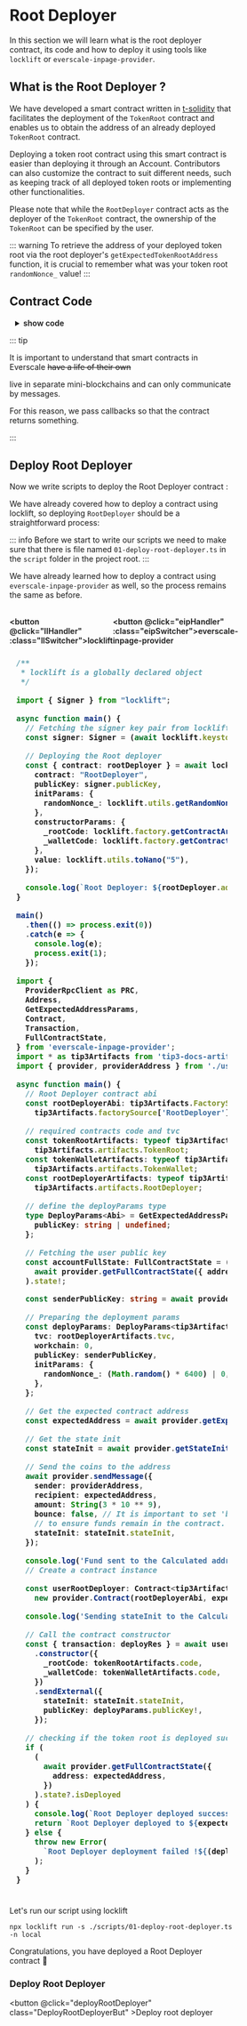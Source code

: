 
<div class="DeployRootDeployer">

# Root Deployer
In this section we will learn what is the root deployer contract, its code and how to deploy it using tools like `locklift` or `everscale-inpage-provider`.

## What is the Root Deployer ?

We have developed a smart contract written in [t-solidity](https://github.com/tonlabs/TON-Solidity-Compiler) that facilitates the deployment of the  `TokenRoot`  contract and enables us to obtain the address of an already deployed  `TokenRoot`  contract.

Deploying a token root contract using this smart contract is easier than deploying it through an Account. Contributors can also customize the contract to suit different needs, such as keeping track of all deployed token roots or implementing other functionalities.

Please note that while the  `RootDeployer`  contract acts as the deployer of the  `TokenRoot`  contract, the ownership of the  `TokenRoot`  can be specified by the user.

::: warning
To retrieve the address of your deployed token root via the root deployer's `getExpectedTokenRootAddress` function, it is crucial to remember what was your token root `randomNonce_` value!
:::


## Contract Code

<details>
<summary> show code </summary>

```` solidity

pragma ever-solidity >= 0.61.2;
pragma AbiHeader expire;
pragma AbiHeader pubkey;

import "@broxus/contracts/contracts/libraries/MsgFlag.tsol";

import "@broxus/tip3/contracts/TokenRoot.tsol";

contract RootDeployer {

    uint32 static randomNonce_;

    address owner_;

    TvmCell rootCode_;
    TvmCell walletCode_;

    constructor(
        TvmCell _rootCode,
        TvmCell _walletCode
    ) public {
        tvm.accept();
        owner_ = msg.sender;
        rootCode_ = _rootCode;
        walletCode_ =  _walletCode;
    }

    function getExpectedTokenRootAddress(
        string name,
        string symbol,
        uint8 decimals,
        address rootOwner,
        uint32 randomNonce
        ) public view returns(address){
        return address(tvm.hash(tvm.buildStateInit({
            contr: TokenRoot,
            varInit: {
                randomNonce_: randomNonce,
                deployer_: address(this),
                rootOwner_: rootOwner,
                name_: name,
                symbol_: symbol,
                decimals_: decimals,
                walletCode_: walletCode_
            },
            pubkey: 0,
            code: rootCode_
        })));
    }


    function DeployRootDeployer(
        string name,
        string symbol,
        uint8 decimals,
        address initialSupplyTo,
        uint128 initialSupply,
        uint128 deployWalletValue,
        address rootOwner,
        uint32 randomNonce,
        bool mintDisabled,
        bool burnByRootDisabled,
        bool burnPaused,
        address remainingGasTo
    ) public view{
        tvm.accept();
        TvmCell initData = tvm.buildStateInit({
            contr: TokenRoot,
            varInit: {
                randomNonce_: randomNonce,
                deployer_: address(this),
                rootOwner_: rootOwner,
                name_: name,
                symbol_: symbol,
                decimals_: decimals,
                walletCode_: walletCode_
            },
            pubkey: 0,
            code: rootCode_
        });

        new TokenRoot {
            stateInit: initData,
            value: 2 ever,
            flag: MsgFlag.SENDER_PAYS_FEES
        }(
            initialSupplyTo,
            initialSupply,
            deployWalletValue,
            mintDisabled,
            burnByRootDisabled,
            burnPaused,
            remainingGasTo
        );
    }
}
````
</details>

::: tip

It is important to understand that smart contracts in Everscale ~~have a life of their own~~

live in separate mini-blockchains and can only communicate by messages.

For this reason, we pass callbacks so that the contract returns something.

:::

## Deploy Root Deployer


Now we write scripts to deploy the Root Deployer contract :

<span  :class="LLdis"  >

We have already covered how to deploy a contract using locklift, so deploying  `RootDeployer`  should be a straightforward process:

::: info
Before we start to write our scripts we need to make sure that there is file named `01-deploy-root-deployer.ts` in the `script` folder in the project root.
:::

</span>

<span  :class="EIPdis"  >

We have already learned how to deploy a contract using  `everscale-inpage-provider`  as well, so the process remains the same as before.

</span>
<br/>

<div class="switcherContainer">

<button @click="llHandler" :class="llSwitcher">locklift</button>

<button @click="eipHandler" :class="eipSwitcher">everscale-inpage-provider </button>

</div>

<div class="codeBlockContainer" >

<span  :class="LLdis">

````typescript
/**
 * locklift is a globally declared object
 */

import { Signer } from "locklift";

async function main() {
  // Fetching the signer key pair from locklift.config.ts
  const signer: Signer = (await locklift.keystore.getSigner("0"))!;

  // Deploying the Root deployer
  const { contract: rootDeployer } = await locklift.factory.deployContract({
    contract: "RootDeployer",
    publicKey: signer.publicKey,
    initParams: {
      randomNonce_: locklift.utils.getRandomNonce(),
    },
    constructorParams: {
      _rootCode: locklift.factory.getContractArtifacts("TokenRoot").code,
      _walletCode: locklift.factory.getContractArtifacts("TokenWallet").code,
    },
    value: locklift.utils.toNano("5"),
  });

  console.log(`Root Deployer: ${rootDeployer.address.toString()}`);
}

main()
  .then(() => process.exit(0))
  .catch(e => {
    console.log(e);
    process.exit(1);
  });

````

</span>

<span  :class="EIPdis">

````typescript
import {
  ProviderRpcClient as PRC,
  Address,
  GetExpectedAddressParams,
  Contract,
  Transaction,
  FullContractState,
} from 'everscale-inpage-provider';
import * as tip3Artifacts from 'tip3-docs-artifacts';
import { provider, providerAddress } from './useProvider';

async function main() {
  // Root Deployer contract abi
  const rootDeployerAbi: tip3Artifacts.FactorySource['RootDeployer'] =
    tip3Artifacts.factorySource['RootDeployer'];

  // required contracts code and tvc
  const tokenRootArtifacts: typeof tip3Artifacts.artifacts.TokenRoot =
    tip3Artifacts.artifacts.TokenRoot;
  const tokenWalletArtifacts: typeof tip3Artifacts.artifacts.TokenWallet =
    tip3Artifacts.artifacts.TokenWallet;
  const rootDeployerArtifacts: typeof tip3Artifacts.artifacts.RootDeployer =
    tip3Artifacts.artifacts.RootDeployer;

  // define the deployParams type
  type DeployParams<Abi> = GetExpectedAddressParams<Abi> & {
    publicKey: string | undefined;
  };

  // Fetching the user public key
  const accountFullState: FullContractState = (
    await provider.getFullContractState({ address: providerAddress })
  ).state!;

  const senderPublicKey: string = await provider.extractPublicKey(accountFullState.boc);

  // Preparing the deployment params
  const deployParams: DeployParams<tip3Artifacts.FactorySource['RootDeployer']> = {
    tvc: rootDeployerArtifacts.tvc,
    workchain: 0,
    publicKey: senderPublicKey,
    initParams: {
      randomNonce_: (Math.random() * 6400) | 0,
    },
  };

  // Get the expected contract address
  const expectedAddress = await provider.getExpectedAddress(rootDeployerAbi, deployParams);

  // Get the state init
  const stateInit = await provider.getStateInit(rootDeployerAbi, deployParams);

  // Send the coins to the address
  await provider.sendMessage({
    sender: providerAddress,
    recipient: expectedAddress,
    amount: String(3 * 10 ** 9),
    bounce: false, // It is important to set 'bounce' to false
    // to ensure funds remain in the contract.
    stateInit: stateInit.stateInit,
  });

  console.log('Fund sent to the Calculated address !');
  // Create a contract instance

  const userRootDeployer: Contract<tip3Artifacts.FactorySource['RootDeployer']> =
    new provider.Contract(rootDeployerAbi, expectedAddress);

  console.log('Sending stateInit to the Calculated address ...');

  // Call the contract constructor
  const { transaction: deployRes } = await userRootDeployer.methods
    .constructor({
      _rootCode: tokenRootArtifacts.code,
      _walletCode: tokenWalletArtifacts.code,
    })
    .sendExternal({
      stateInit: stateInit.stateInit,
      publicKey: deployParams.publicKey!,
    });

  // checking if the token root is deployed successfully by calling one of its methods
  if (
    (
      await provider.getFullContractState({
        address: expectedAddress,
      })
    ).state?.isDeployed
  ) {
    console.log(`Root Deployer deployed successfully`);
    return `Root Deployer deployed to ${expectedAddress.toString()}`;
  } else {
    throw new Error(
      `Root Deployer deployment failed !${(deployRes.exitCode, deployRes.resultCode)}`
    );
  }
}

````

</span>

</div>


<div class="action">
<div :class="llAction">

Let's run our script using locklift

```` shell
npx locklift run -s ./scripts/01-deploy-root-deployer.ts -n local
````
<ImgContainer src= '/deployRootDeployer.png' width="100%" altText="deployRootDeployerOutput" />

Congratulations, you have deployed a Root Deployer contract 🎉

</div>

<div :class="eipAction" >

### Deploy Root Deployer

<button @click="deployRootDeployer" class="DeployRootDeployerBut" >Deploy root deployer</button>

</div>

</div>

<p id="output-p" :class="EIPdis" ref="DeployRootDeployerOutput"></p>

</div>


<script lang="ts" >
import { defineComponent, ref, onMounted } from "vue";
import {deployRootParams} from "../Scripts/types";
import {toast} from "/src/helpers/toast";
import {deployRootDeployerCon} from  "../Scripts/Contract/RootDeployer";
import ImgContainer from "../../.vitepress/theme/components/shared/BKDImgContainer.vue"
export default defineComponent({
  name: "DeployRootDeployer",
      components :{
    ImgContainer
  },
  data(){
    return{
        LLdis: "cbShow",
        EIPdis: "cbHide",
        llSwitcher:"llSwitcher on",
        eipSwitcher: "eipSwitcher off",
        llAction: "llAction cbShow",
        eipAction: "eipAction cbHide"
    }
  },
  setup() {

    function llHandler(e){
        if(this.LLdis == "cbHide")
        {
            this.llSwitcher = "llSwitcher on";
            this.eipSwitcher = "eipSwitcher off"
        };
        this.EIPdis = "cbHide"
        this.LLdis = "cbShow"
        this.llAction = "llAction cbShow"
        this.eipAction = "eipAction cbHide"
}
    async function eipHandler(e){
        if(this.EIPdis == "cbHide")
        {
            this.llSwitcher = "llSwitcher off";
            this.eipSwitcher = "eipSwitcher on"
        };
        this.LLdis = "cbHide"
        this.EIPdis = "cbShow"
        this.llAction = "llAction cbHide"
        this.eipAction = "eipAction cbShow"
    }

    async function deployRootDeployer(){
        this.$refs.DeployRootDeployerOutput.innerHTML = "Processing ...";
        let deployRootDeployerRes = await deployRootDeployerCon();
        deployRootDeployerRes = !deployRootDeployerRes ? "Failed" :  deployRootDeployerRes;
        this.$refs.DeployRootDeployerOutput.innerHTML = deployRootDeployerRes;
    }

    return {
        eipHandler,
        llHandler,
        deployRootDeployer
    };
  },
});

</script>

<style>

.action{
    display:inline-block;
}

.actionInName{
    font-size: .9rem;
}

.DeployRootDeployerBut, .switcherContainer, .codeBlockContainer, .Ain, details
{
  background-color: var(--vp-c-bg-mute);
  transition: background-color 0.1s;
  border: 1px solid var(--vp-c-divider);
  border-radius: 8px;
  font-weight: 600;
  cursor : pointer;
}
details {
  padding-left : 10px;
}
.Ain{
    padding-left : 10px;
    margin : 0;
}
.DeployRootDeployerBut{
    cursor:pointer;
    padding: 5px 12px;
    display: flex;
    transition: all ease .3s;
}

.DeployRootDeployerBut:hover{
      border: 1px solid var(--light-color-ts-class);
}

.llSwitcher:hover, .eipSwitcher:hover{
      border-color: var(--light-color-ts-class);
}

#output-p{
    /* height: 30px; */
    padding: 2px 10px;
    border-radius: 8px;
    border: 1px solid var(--vp-c-divider);
    }

.text{padding-left: 5px;font-size:1rem;}

.switcherContainer{
    border-bottom-left-radius: 0;
    border-bottom-right-radius: 0;
    display: flex;
    border: none;
    padding: 0px;
}
.switcherContainer > p{
    margin: 0px;
    padding : 0px;
}
.codeBlockContainer{
    border-top-left-radius: 0;
    border-top-right-radius: 0;
    padding: 8px 12px;
    font-size: 1rem;
}
.cbShow{
    display: block;
}
.cbHide{
    display: none;
}
.llSwitcher{
    padding: 5px 10px;
    border:  0 solid var(--vp-c-divider);
    border-width: 1px ;
    border-color: var(--vp-c-divider);
    border-top-left-radius: 8px;
    border-top-right-radius: 8px;
    font-weight: 600;
    transition: all ease .2s;
}
.eipSwitcher{
    padding: 5px 10px;
    border:  0 solid var(--vp-c-divider);
    border-width: 1px;
    border-color: var(--vp-c-divider);
    border-top-left-radius: 8px;
    border-top-right-radius: 8px;
    font-weight: 600;
    transition: all ease .2s;
}
.eipAction{
    font-weight: 600;
}
.on{
    color : var(--light-color-ts-class);
}
.off{
    color : var(--vp-c-bg-mute);
}

* {box-sizing: border-box;}

.container {
  display: flex;
  position: relative;
  margin-bottom: 12px;
  font-size: .9rem;
}

.container .checkboxInput {
  position: absolute;
  opacity: 0;
  height: 0;
  width: 0;

}

.checkmark {
  cursor: pointer;
  position: relative;
  top: 0;
  left: 0;
  height: 25px;
  width: 25px;
  background-color: var(--vp-c-bg-mute);
  border: 1px solid var(--vp-c-divider);
  border-radius : 8px;
  margin-left: 10px;
}

.container input:checked ~ .checkmark {
  background-color: var(--light-color-ts-class);
}

.checkmark:after {
  content: "";
  position: absolute;
  display: none;
}

.container input:checked ~ .checkmark:after {
  display: block;
}

.container .checkmark:after {
  left: 9px;
  top: 5px;
  width: 5px;
  height: 10px;
  border: solid white;
  border-width: 0 3px 3px 0;
  -webkit-transform: rotate(45deg);
  -ms-transform: rotate(45deg);
  transform: rotate(45deg);
}

</style>
